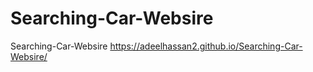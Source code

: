 # Searching-Car-Websire
 Searching-Car-Websire
https://adeelhassan2.github.io/Searching-Car-Websire/
